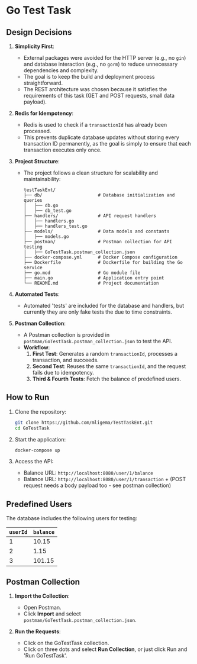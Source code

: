 # **Go Test Task**

## **Design Decisions**

1. **Simplicity First**:
   - External packages were avoided for the HTTP server (e.g., no `gin`) and database interaction (e.g., no `gorm`) to reduce unnecessary dependencies and complexity.
   - The goal is to keep the build and deployment process straightforward.
   - The REST architecture was chosen because it satisfies the requirements of this task (GET and POST requests, small data payload).

2. **Redis for Idempotency**:
   - Redis is used to check if a `transactionId` has already been processed.
   - This prevents duplicate database updates without storing every transaction ID permanently, as the goal is simply to ensure that each transaction executes only once.

3. **Project Structure**:
   - The project follows a clean structure for scalability and maintainability:
     ```
     testTaskEnt/
     ├── db/                     # Database initialization and queries
     │   ├── db.go
     │   ├── db_test.go
     ├── handlers/               # API request handlers
     │   ├── handlers.go
     │   ├── handlers_test.go
     ├── models/                 # Data models and constants
     │   ├── models.go
     ├── postman/                # Postman collection for API testing
     │   ├── GoTestTask.postman_collection.json
     ├── docker-compose.yml      # Docker Compose configuration
     ├── Dockerfile              # Dockerfile for building the Go service
     ├── go.mod                  # Go module file
     ├── main.go                 # Application entry point
     └── README.md               # Project documentation
     ```

4. **Automated Tests**:
   - Automated 'tests' are included for the database and handlers, but currently they are only fake tests the due to time constraints.

5. **Postman Collection**:
   - A Postman collection is provided in `postman/GoTestTask.postman_collection.json` to test the API.
   - **Workflow**:
     1. **First Test**: Generates a random `transactionId`, processes a transaction, and succeeds.
     2. **Second Test**: Reuses the same `transactionId`, and the request fails due to idempotency.
     3. **Third & Fourth Tests**: Fetch the balance of predefined users.


## **How to Run**

1. Clone the repository:
   ```bash
   git clone https://github.com/mligema/TestTaskEnt.git
   cd GoTestTask
   ```

2. Start the application:
   ```bash
   docker-compose up
   ```

3. Access the API:
   - Balance URL: `http://localhost:8080/user/1/balance`
   - Balance URL: `http://localhost:8080/user/1/transaction` + (POST request needs a body payload too - see postman collection)


## **Predefined Users**

The database includes the following users for testing:

| `userId` | `balance` |
|----------|-----------|
| 1        | 10.15     |
| 2        | 1.15      |
| 3        | 101.15    |


## **Postman Collection**

1. **Import the Collection**:
   - Open Postman.
   - Click **Import** and select `postman/GoTestTask.postman_collection.json`.

2. **Run the Requests**:
   - Click on the GoTestTask collection.
   - Click on three dots and select **Run Collection**, or just click Run and 'Run GoTestTask'.

